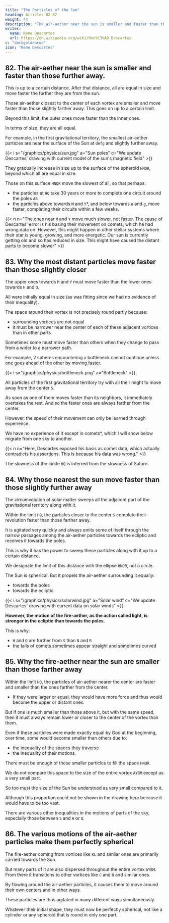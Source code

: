 ```yaml
---
title: "The Particles of the Sun"
heading: Articles 82-87
weight: 44
description: "The air-aether near the sun is smaller and faster than those further away"
writer:
  name: Rene Descartes
  url: https://en.wikipedia.org/wiki/Ren%C3%A9_Descartes
c: "darkgoldenrod"
icon: "Rene Descartes"
---
```



## 82. The air-aether near the sun is smaller and faster than those further away.

This is up to a certain distance. After that distance, all are equal in size and move faster the further they are from the sun.

Those air-aether closest to the center of each vortex are smaller and move faster than those slightly farther away. This goes on up to a certain limit.

Beyond this limit, the outer ones move faster than the inner ones. 

In terms of size, they are all equal.

<!-- sky -->
For example, in the first gravitational territory, the smallest air-aether particles are near the surface of the Sun at `defg` and slightly further away.

 <!-- [white, green, and purple, 'field' lines]. -->

{{< i s="/graphics/physics/sun.jpg" a="Sun poles" c="We update Descartes' drawing with current model of the sun's magnetic field" >}}

They gradually increase in size up to the surface of the spheroid `HNQR`, beyond which all are equal in size. 

Those on this surface `HNQR` move the slowest of all, so that perhaps:
- the particles at `HQ` take 30 years or more to complete one circuit around the poles `AB`
- the particles above towards `M` and `Y`*, and below towards `e` and `g`, move faster, completing their circuits within a few weeks.


{{< n n="The ones near `M` and `Y` move much slower, not faster. The cause of Descartes' error is his basing their movement on comets, which he had wrong data on. However, this might happen in other stellar systems where their star is young, growing, and more energetic. Our sun is currently getting old and so has reduced in size. This might have caused the distant parts to become slower" >}}


## 83. Why the most distant particles move faster than those slightly closer

The upper ones towards `M` and `Y` must move faster than the lower ones towards `H` and `Q`. 

All were initially equal in size (as was fitting since we had no evidence of their inequality).

<!-- The space in which they are circularly moved like in a  -->

The space around their vortex is not precisely round partly because:
- surrounding vortices are not equal
- it must be narrower near the center of each of these adjacent vortices than in other parts

Sometimes some must move faster than others when they change to pass from a wider to a narrower path. 

For example, 2 spheres encountering a bottleneck cannot continue unless one goes ahead of the other by moving faster.

<!-- between points `A` and `B` cannot pass between two closer points `C` and `D` unless one precedes the other. -->

{{< i s="/graphics/physics/bottleneck.png" a="Bottleneck" >}}


All particles of the first gravitational territory try with all their might to move away from the center `S`.

As soon as one of them moves faster than its neighbors, it immediately overtakes the rest. And so the faster ones are always farther from the center. 

 <!-- recedes more from that center, and thus it is always the upper ones that move faster.  -->

However, the speed of their movement can only be learned through experience. 

We have no experience of it except in comets*, which I will show below migrate from one sky to another.

{{< n n="Here, Descartes exposed his basis as comet data, which actually contradicts his assertions. This is because his data was wrong." >}}

The slowness of the circle `HQ` is inferred from the slowness of Saturn.

<!-- , which I will demonstrate is within or below it. -->


## 84. Why those nearest the sun move faster than those slightly further away

<!-- sky -->
The circumvolution of solar matter sweeps all the adjacent part of the gravitational territory along with it.

Within the limit `HQ`, the particles closer to the center `S` complete their revolution faster than those farther away. 

It is agitated very quickly and always emits some of itself through the narrow passages among the air-aether particles towards the ecliptic and receives it towards the poles.

This is why it has the power to sweep these particles along with it up to a certain distance. 

We designate the limit of this distance with the ellipse `HNQR`, not a circle. 

The Sun is spherical. But it propels the air-aether surrounding it equally:
- towards the poles
- towards the ecliptic.

{{< i s="/graphics/physics/solarwind.jpg" a="Solar wind" c="We update Descartes' drawing with current data on solar winds" >}}

<!-- in that action in which we said its light consists, the same cannot be understood of this other action, by which it sweeps the sky's matter along with it in orbit because it depends solely on its circular motion around its axis. -->

**However, the motion of the fire-aether, as the action called light, is stronger in the ecliptic than towards the poles.** 

This is why:
- `H` and `Q` are further from `S` than `N` and `R`
- the tails of comets sometimes appear straight and sometimes curved


## 85. Why the fire-aether near the sun are smaller than those farther away

<!-- celestial matter lower upper ones-->
Within the limit `HQ`, the particles of air-aether nearer the center are faster and smaller than the ones farther from the center. 
- If they were larger or equal, they would have more force and thus would become the upper or distant ones. 

But if one is much smaller than those above it, but with the same speed, then it must always remain lower or closer to the center of the vortex than them.

 <!-- so that it is more surpassed in size than it surpasses them in speed,  -->


Even if these particles were made exactly equal by God at the beginning, over time, some would become smaller than others due to:
- the inequality of the spaces they traverse 
- the inequality of their motions.

 <!-- arising from that, that some would not , -->

There must be enough of these smaller particles to fill the space `HNQR`. 

We do not compare this space to the size of the entire vortex `AYBM` except as a very small part.

So too must the size of the Sun be understood as very small compared to it.

Although this proportion could not be shown in the drawing here because it would have to be too vast.

There are various other inequalities in the motions of parts of the sky, especially those between `S` and `H` or `Q`.



## 86. The various motions of the air-aether particles make them perfectly spherical

The fire-aether coming from vortices like `KL` and similar ones are primarily carried towards the Sun. 

But many parts of it are also dispersed throughout the entire vortex `AYBM`. From there it transitions to other vortices like `C` and `O` and similar ones. 

By flowing around the air-aether particles, it causes them to move around their own centers and in other ways. 

These particles are thus agitated in many different ways simultaneously.

Whatever their initial shape, they must now be perfectly spherical, not like a cylinder or any spheroid that is round in only one part.
